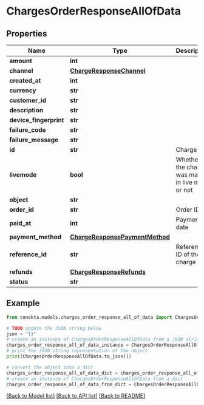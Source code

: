 # ChargesOrderResponseAllOfData


## Properties

Name | Type | Description | Notes
------------ | ------------- | ------------- | -------------
**amount** | **int** |  | [optional] 
**channel** | [**ChargeResponseChannel**](ChargeResponseChannel.md) |  | [optional] 
**created_at** | **int** |  | [optional] 
**currency** | **str** |  | [optional] 
**customer_id** | **str** |  | [optional] 
**description** | **str** |  | [optional] 
**device_fingerprint** | **str** |  | [optional] 
**failure_code** | **str** |  | [optional] 
**failure_message** | **str** |  | [optional] 
**id** | **str** | Charge ID | [optional] 
**livemode** | **bool** | Whether the charge was made in live mode or not | [optional] 
**object** | **str** |  | [optional] 
**order_id** | **str** | Order ID | [optional] 
**paid_at** | **int** | Payment date | [optional] 
**payment_method** | [**ChargeResponsePaymentMethod**](ChargeResponsePaymentMethod.md) |  | [optional] 
**reference_id** | **str** | Reference ID of the charge | [optional] 
**refunds** | [**ChargeResponseRefunds**](ChargeResponseRefunds.md) |  | [optional] 
**status** | **str** |  | [optional] 

## Example

```python
from conekta.models.charges_order_response_all_of_data import ChargesOrderResponseAllOfData

# TODO update the JSON string below
json = "{}"
# create an instance of ChargesOrderResponseAllOfData from a JSON string
charges_order_response_all_of_data_instance = ChargesOrderResponseAllOfData.from_json(json)
# print the JSON string representation of the object
print(ChargesOrderResponseAllOfData.to_json())

# convert the object into a dict
charges_order_response_all_of_data_dict = charges_order_response_all_of_data_instance.to_dict()
# create an instance of ChargesOrderResponseAllOfData from a dict
charges_order_response_all_of_data_from_dict = ChargesOrderResponseAllOfData.from_dict(charges_order_response_all_of_data_dict)
```
[[Back to Model list]](../README.md#documentation-for-models) [[Back to API list]](../README.md#documentation-for-api-endpoints) [[Back to README]](../README.md)


